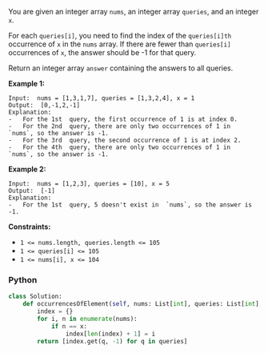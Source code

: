 You are given an integer array  `nums`, an integer array  `queries`, and an integer  `x`.

For each  `queries[i]`, you need to find the index of the  `queries[i]th`  occurrence of  `x`  in the  `nums`  array. If there are fewer than  `queries[i]`  occurrences of  `x`, the answer should be -1 for that query.

Return an integer array  `answer`  containing the answers to all queries.

**Example 1:**
```
Input:  nums = [1,3,1,7], queries = [1,3,2,4], x = 1
Output:  [0,-1,2,-1]
Explanation:
-   For the 1st  query, the first occurrence of 1 is at index 0.
-   For the 2nd  query, there are only two occurrences of 1 in  `nums`, so the answer is -1.
-   For the 3rd  query, the second occurrence of 1 is at index 2.
-   For the 4th  query, there are only two occurrences of 1 in  `nums`, so the answer is -1.
```
**Example 2:**
```
Input:  nums = [1,2,3], queries = [10], x = 5
Output:  [-1]
Explanation:
-   For the 1st  query, 5 doesn't exist in  `nums`, so the answer is -1.
```

**Constraints:**

-   `1 <= nums.length, queries.length <= 105`
-   `1 <= queries[i] <= 105`
-   `1 <= nums[i], x <= 104`

### Python
```py
class Solution:
    def occurrencesOfElement(self, nums: List[int], queries: List[int], x: int) -> List[int]:
        index = {}
        for i, n in enumerate(nums):
            if n == x:
                index[len(index) + 1] = i
        return [index.get(q, -1) for q in queries]
```